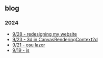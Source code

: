 ## blog

### 2024

- [9/28 - redesigning my website](blog/2024/9/28.htm)
- [9/23 - 3d in CanvasRenderingContext2d](blog/2024/9/23.htm)
- [9/21 - osu lazer](blog/2024/9/21.htm)
- [9/19 - js](blog/2024/9/19.htm)